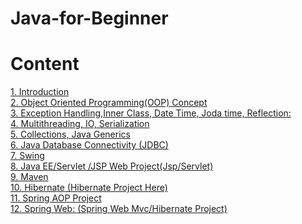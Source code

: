 # Java-for-Beginner

<h1><b>Content</b></h1>
<a href="https://drive.google.com/open?id=0B_XigqMG4t2bcm0yaUNlYlRRb0U">1. Introduction</a><br>
<a href="https://drive.google.com/open?id=0B_XigqMG4t2bLTVDQ09menl6VVE">2. Object Oriented Programming(OOP) Concept</a><br>
<a href="https://drive.google.com/open?id=0B_XigqMG4t2bcm0yaUNlYlRRb0U">3. Exception Handling,Inner Class, Date Time, Joda time, Reflection:</a><br>
<a href="https://drive.google.com/open?id=0B_XigqMG4t2bcm0yaUNlYlRRb0U">4. Multithreading, IO, Serialization</a><br>
<a href="https://drive.google.com/open?id=0B_XigqMG4t2bcm0yaUNlYlRRb0U">5. Collections, Java Generics</a><br>
<a href="https://drive.google.com/open?id=0B_XigqMG4t2bcm0yaUNlYlRRb0U">6. Java Database Connectivity (JDBC)</a><br>
<a href="https://drive.google.com/open?id=0B_XigqMG4t2bcm0yaUNlYlRRb0U">7. Swing</a><br>
<a href="https://drive.google.com/open?id=0B_XigqMG4t2bcm0yaUNlYlRRb0U">8. Java EE/Servlet /JSP Web Project(Jsp/Servlet) </a><br>
<a href="https://drive.google.com/open?id=0B_XigqMG4t2bcm0yaUNlYlRRb0U">9. Maven </a><br>
<a href="https://drive.google.com/open?id=0B_XigqMG4t2bcm0yaUNlYlRRb0U">10. Hibernate (Hibernate Project Here)</a><br>
<a href="https://drive.google.com/open?id=0B_XigqMG4t2bcm0yaUNlYlRRb0U">11. Spring AOP Project</a><br>
<a href="https://drive.google.com/open?id=0B_XigqMG4t2bcm0yaUNlYlRRb0U">12. Spring Web: (Spring Web Mvc/Hibernate Project) </a><br>
